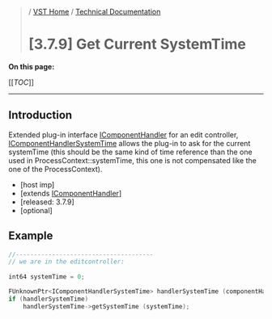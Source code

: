 >/ [VST Home](../../../) / [Technical Documentation](../../Index.md)
>
># \[3.7.9\] Get Current SystemTime

**On this page:**

[[_TOC_]]

---

## Introduction

 Extended plug-in interface [IComponentHandler](https://steinbergmedia.github.io/vst3_doc/vstinterfaces/classSteinberg_1_1Vst_1_1IComponentHandler.html) for an edit controller, [IComponentHandlerSystemTime](https://steinbergmedia.github.io/vst3_doc/vstinterfaces/classSteinberg_1_1Vst_1_1IComponentHandlerSystemTime.html) allows the plug-in to ask for the current systemTime (this should be the same kind of time reference than the one used in ProcessContext::systemTime, this one is not compensated like the one of the ProcessContext).

- \[host imp\]
- [extends [IComponentHandler](https://steinbergmedia.github.io/vst3_doc/vstinterfaces/classSteinberg_1_1Vst_1_1IComponentHandler.html)]
- \[released: 3.7.9\]
- \[optional\]

## Example

``` c++
//--------------------------------------
// we are in the editcontroller:
  
int64 systemTime = 0;

FUnknownPtr<IComponentHandlerSystemTime> handlerSystemTime (componentHandler);
if (handlerSystemTime)
    handlerSystemTime->getSystemTime (systemTime);

```